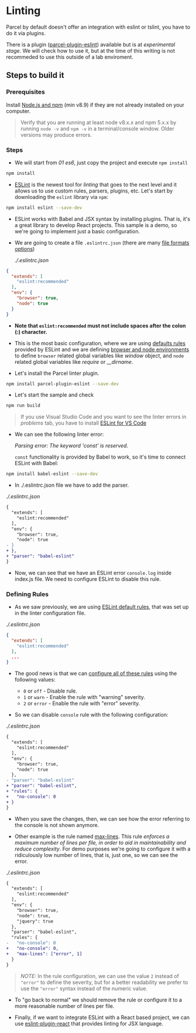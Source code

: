 # Linting

Parcel by default doesn't offer an integration with eslint or tslint, you have to do it via plugins.

There is a plugin ([parcel-plugin-eslint](https://github.com/BoltDoggy/parcel-plugin-eslint)) available but is at _experimental stage_. We will check how to use it, but at the time of this writing is not recommeded to use this outside of a lab enviroment.

## Steps to build it

### Prerequisites

Install [Node.js and npm](https://nodejs.org/en/) (min v8.9) if they are not already installed on your computer.

> Verify that you are running at least node v8.x.x and npm 5.x.x by running `node -v` and `npm -v` in a terminal/console window. Older versions may produce errors.

### Steps

- We will start from _01 es6_, just copy the project and execute `npm install`

```bash
npm install
```

- [ESLint](http://eslint.org/) is the newest tool for _linting_ that goes to the next level and it allows us to use custom rules, parsers, plugins, etc. Let's start by downloading the `eslint` library via `npm`:

```bash
npm install eslint --save-dev
```

- ESLint works with Babel and JSX syntax by installing plugins. That is, it's a great library to develop React projects. This sample is a demo, so we're going to implement just a basic configuration.

- We are going to create a file `.eslintrc.json` (there are many [file formats options](http://eslint.org/docs/user-guide/configuring#configuration-file-formats))

  _./.eslintrc.json_

```json
{
  "extends": [
    "eslint:recommended"
  ],
  "env": {
    "browser": true,
    "node": true
  }
}
```

- **Note that `eslint:recommended` must not include spaces after the colon (:) character.**

- This is the most basic configuration, where we are using [defaults rules](http://eslint.org/docs/rules/) provided by ESLint and we are defining [browser and node environments](http://eslint.org/docs/user-guide/configuring#specifying-environments) to define `browser` related global variables like *window* object, and `node` related global variables like *require* or *__dirname*.

- Let's install the Parcel linter plugin.

```bash
npm install parcel-plugin-eslint --save-dev
```

- Let's start the sample and check

```bash
npm run build
```

>If you use Visual Studio Code and you want to see the linter errors in _problems_ tab, you have to install [ESLint for VS Code](https://marketplace.visualstudio.com/items?itemName=dbaeumer.vscode-eslint)

- We can see the following linter error:

  _Parsing error: The keyword 'const' is reserved_.

  `const` functionality is provided by Babel to work, so it's time to connect ESLint with Babel:

```bash
npm install babel-eslint --save-dev
```

- In ./.eslintrc.json file we have to add the parser.

_./.eslintrc.json_

```diff
{
  "extends": [
    "eslint:recommended"
  ],
  "env": {
    "browser": true,
    "node": true
- }
+ },
+ "parser": "babel-eslint"
}
```

- Now, we can see that we have an ESLint error `console.log` inside index.js file. We need to configure ESLint to disable this rule.

### Defining Rules

- As we saw previously, we are using [ESLint default rules](http://eslint.org/docs/rules/), that was set up in the linter configuration file.

_./.eslintrc.json_

```json
{
  "extends": [
    "eslint:recommended"
  ],
  ...
}
```

- The good news is that we can [configure all of these rules](http://eslint.org/docs/user-guide/configuring#configuring-rules) using the following values:

  - `0` or `off` - Disable rule.
  - `1` or `warn` - Enable the rule with "warning" severity.
  - `2` or `error` - Enable the rule with "error" severity.

- So we can disable `console` rule with the following configuration:

_./.eslintrc.json_

```diff
{
  "extends": [
    "eslint:recommended"
  ],
  "env": {
    "browser": true,
    "node": true
  },
- "parser": "babel-eslint"
+ "parser": "babel-eslint",
+ "rules": {
+   "no-console": 0
+ }
}
```

- When you save the changes, then, we can see how the error referring to the console is not shown anymore.

- Other example is the rule named [max-lines](http://eslint.org/docs/rules/max-lines). This rule _enforces a maximum number of lines per file, in order to aid in maintainability and reduce complexity_. For demo purposes we're going to configure it with a ridiculously low number of lines, that is, just one, so we can see the error.

_./.eslintrc.json_

```diff
{
  "extends": [
    "eslint:recommended"
  ],
  "env": {
    "browser": true,
    "node": true,
    "jquery": true
  },
  "parser": "babel-eslint",
  "rules": {
-   "no-console": 0
+   "no-console": 0,
+   "max-lines": ["error", 1]
  }
}
```

>_NOTE:_ In the rule configuration, we can use the value `2` instead of `"error"` to define the severity, but for a better readability we prefer to use the `"error"` syntax instead of the numeric value.

- To "go back to normal" we should remove the rule or configure it to a more reasonable number of lines per file.

- Finally, if we want to integrate ESLint with a React based project, we can use [eslint-plugin-react](https://www.npmjs.com/package/eslint-plugin-react) that provides linting for JSX language.